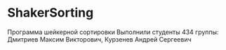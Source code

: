 # ShakerSorting
Программа шейкерной сортировки
Выполнили студенты 434 группы: Дмитриев Максим Викторович, Курзенев Андрей Сергеевич
